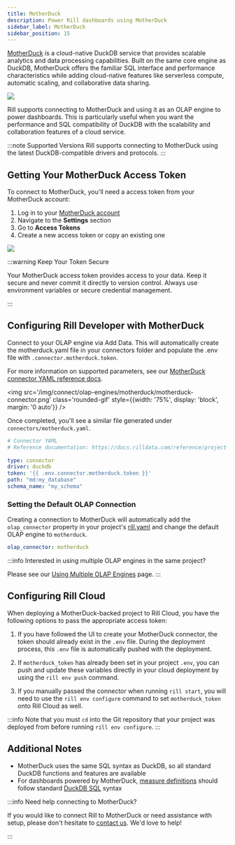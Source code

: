 ```yaml
---
title: MotherDuck
description: Power Rill dashboards using MotherDuck
sidebar_label: MotherDuck
sidebar_position: 15
---
```


[MotherDuck](https://motherduck.com/) is a cloud-native DuckDB service that provides scalable analytics and data processing capabilities. Built on the same core engine as DuckDB, MotherDuck offers the familiar SQL interface and performance characteristics while adding cloud-native features like serverless compute, automatic scaling, and collaborative data sharing.


<img src='/img/connect/olap-engines/motherduck/rill-developer.png' class='rounded-gif' />
<br />



Rill supports connecting to MotherDuck and using it as an OLAP engine to power dashboards. This is particularly useful when you want the performance and SQL compatibility of DuckDB with the scalability and collaboration features of a cloud service.

:::note Supported Versions
Rill supports connecting to MotherDuck using the latest DuckDB-compatible drivers and protocols.
:::

## Getting Your MotherDuck Access Token

To connect to MotherDuck, you'll need a access token from your MotherDuck account:

1. Log in to your [MotherDuck account](https://motherduck.com/)
2. Navigate to the **Settings** section
3. Go to **Access Tokens**
4. Create a new access token or copy an existing one
   
<img src='/img/connect/olap-engines/motherduck/service-token.png' class='rounded-gif' />
<br />

:::warning Keep Your Token Secure

Your MotherDuck access token provides access to your data. Keep it secure and never commit it directly to version control. Always use environment variables or secure credential management.

:::


## Configuring Rill Developer with MotherDuck

Connect to your OLAP engine via Add Data. This will automatically create the motherduck.yaml file in your connectors folder and populate the .env file with `.connector.motherduck.token`.

For more information on supported parameters, see our [MotherDuck connector YAML reference docs](/reference/project-files/connectors#motherduck).

<img src='/img/connect/olap-engines/motherduck/motherduck-connector.png' class='rounded-gif' style={{width: '75%', display: 'block', margin: '0 auto'}} /> <br/>

Once completed, you'll see a similar file generated under `connectors/motherduck.yaml`.

```yaml
# Connector YAML
# Reference documentation: https://docs.rilldata.com/reference/project-files/connectors
  
type: connector 
driver: duckdb 
token: '{{ .env.connector.motherduck.token }}' 
path: "md:my_database" 
schema_name: "my_schema"
```

### Setting the Default OLAP Connection

Creating a connection to MotherDuck will automatically add the `olap_connector` property in your project's [rill.yaml](/reference/project-files/rill-yaml) and change the default OLAP engine to `motherduck`.

```yaml
olap_connector: motherduck
```

:::info Interested in using multiple OLAP engines in the same project?

Please see our [Using Multiple OLAP Engines](/connect/olap/multiple-olap) page.
:::


## Configuring Rill Cloud

When deploying a MotherDuck-backed project to Rill Cloud, you have the following options to pass the appropriate access token:

1. If you have followed the UI to create your MotherDuck connector, the token should already exist in the `.env` file. During the deployment process, this `.env` file is automatically pushed with the deployment.

2. If `motherduck_token` has already been set in your project `.env`, you can push and update these variables directly in your cloud deployment by using the `rill env push` command.

3. If you manually passed the connector when running `rill start`, you will need to use the `rill env configure` command to set `motherduck_token` onto Rill Cloud as well.

:::info
Note that you must `cd` into the Git repository that your project was deployed from before running `rill env configure`.
:::



## Additional Notes

- MotherDuck uses the same SQL syntax as DuckDB, so all standard DuckDB functions and features are available
- For dashboards powered by MotherDuck, [measure definitions](/build/metrics-view/#measures) should follow standard [DuckDB SQL](https://duckdb.org/docs/sql/introduction) syntax

:::info Need help connecting to MotherDuck?

If you would like to connect Rill to MotherDuck or need assistance with setup, please don't hesitate to [contact us](/contact). We'd love to help!

:::